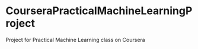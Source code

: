 CourseraPracticalMachineLearningProject
=======================================

Project for Practical Machine Learning class on Coursera
